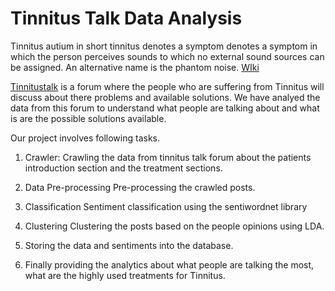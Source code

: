# Tinnitus Talk Data Analysis

Tinnitus autium in short tinnitus denotes a symptom denotes a symptom in which the person perceives sounds to which 
no external sound sources can be assigned. An alternative name is the phantom noise.  [WIki](https://de.wikipedia.org/wiki/Tinnitus)

[Tinnitustalk](https://www.tinnitustalk.com/) is a forum where the people who are suffering from Tinnitus will discuss about there problems and 
available solutions. We have analyed the data from this forum to understand what people are talking about and what is are the possible solutions available.

Our project involves following tasks.

1. Crawler:
    Crawling the data from tinnitus talk forum about the patients introduction section and the treatment sections.
2. Data Pre-processing
    Pre-processing the crawled posts.
3. Classification
    Sentiment classification using the sentiwordnet library
4. Clustering
    Clustering the posts based on the people opinions using LDA.
5. Storing the data and sentiments into the database.

6. Finally providing the analytics about what people are talking the most, what are the highly used treatments for Tinnitus.
